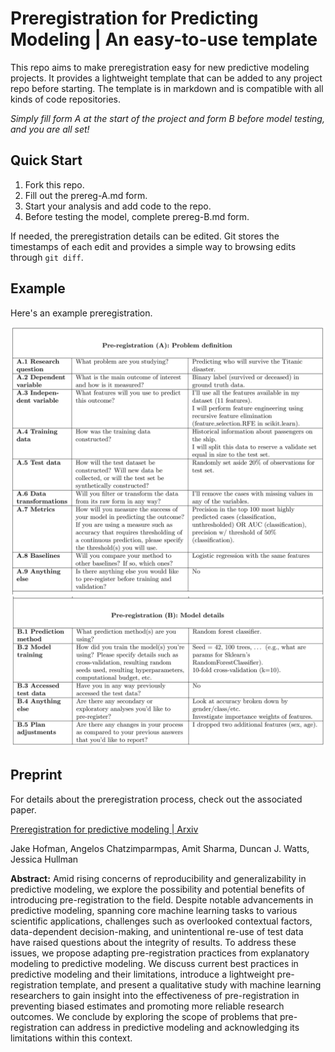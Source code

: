 # Preregistration for Predicting Modeling | An easy-to-use template



This repo aims to make preregistration easy for new predictive modeling projects. It provides a lightweight template that can be added to any project repo before starting. The template is in markdown and is compatible with all kinds of code repositories. 

*Simply fill form A  at the start of the project and form B before model testing, and you are all set!*

## Quick Start

1. Fork this repo. 
2. Fill out the prereg-A.md form. 
3. Start your analysis and add code to the repo. 
4. Before testing the model, complete prereg-B.md form.

If needed, the preregistration details can be edited. Git stores the timestamps of each edit and provides a simple way to browsing edits through `git diff`. 

## Example
Here's an example preregistration.

![Preregistration A example](docs/example-prereg/preregA-example.png)
![Preregistration B example](docs/example-prereg/preregB-example.png)


## Preprint
For details about the preregistration process, check out the associated paper.

[Preregistration for predictive modeling | Arxiv](https://arxiv.org/abs/2311.18807)

Jake Hofman, Angelos Chatzimparmpas, Amit Sharma, Duncan J. Watts, Jessica Hullman

**Abstract:** Amid rising concerns of reproducibility and generalizability in predictive modeling, we explore the possibility and potential benefits of introducing pre-registration to the field. Despite notable advancements in predictive modeling, spanning core machine learning tasks to various scientific applications, challenges such as overlooked contextual factors, data-dependent decision-making, and unintentional re-use of test data have raised questions about the integrity of results. To address these issues, we propose adapting pre-registration practices from explanatory modeling to predictive modeling. We discuss current best practices in predictive modeling and their limitations, introduce a lightweight pre-registration template, and present a qualitative study with machine learning researchers to gain insight into the effectiveness of pre-registration in preventing biased estimates and promoting more reliable research outcomes. We conclude by exploring the scope of problems that pre-registration can address in predictive modeling and acknowledging its limitations within this context.

